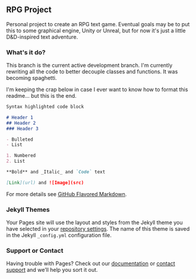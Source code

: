 ## RPG Project

Personal project to create an RPG text game. Eventual goals may be to put this to some graphical engine, Unity or Unreal, but for now it's just a little D&D-inspired text adventure.

### What's it do?

This branch is the current active development branch. I'm currently rewriting all the code to better decouple classes and functions. It was becoming spaghetti.

I'm keeping the crap below in case I ever want to know how to format this readme... but this is the end.

```markdown
Syntax highlighted code block

# Header 1
## Header 2
### Header 3

- Bulleted
- List

1. Numbered
2. List

**Bold** and _Italic_ and `Code` text

[Link](url) and ![Image](src)
```

For more details see [GitHub Flavored Markdown](https://guides.github.com/features/mastering-markdown/).

### Jekyll Themes

Your Pages site will use the layout and styles from the Jekyll theme you have selected in your [repository settings](https://github.com/captainzonks/RPGProject/settings). The name of this theme is saved in the Jekyll `_config.yml` configuration file.

### Support or Contact

Having trouble with Pages? Check out our [documentation](https://help.github.com/categories/github-pages-basics/) or [contact support](https://github.com/contact) and we’ll help you sort it out.
